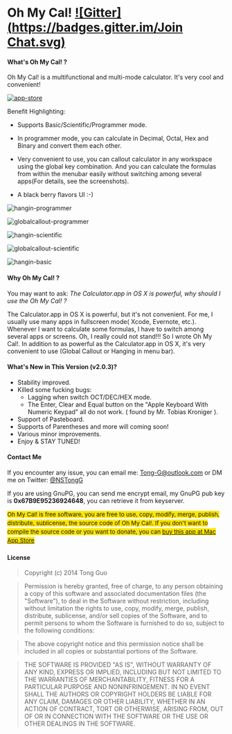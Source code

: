 # Oh My Cal! [![Gitter](https://badges.gitter.im/Join Chat.svg)](https://gitter.im/TongG/Oh-My-Cal?utm_source=badge&utm_medium=badge&utm_campaign=pr-badge&utm_content=badge)

#### What's Oh My Cal! ?
Oh My Cal! is a multifunctional and multi-mode calculator. It's very cool and convenient!

[![app-store](http://i.imgbox.com/QbSv7AVG.png)](https://itunes.apple.com/app/oh-my-cal!/id916544190?l=en&mt=12)

Benefit Highlighting:

* Supports Basic/Scientific/Programmer mode.

* In programmer mode, you can calculate in Decimal, Octal, Hex and Binary and convert them each other.

* Very convenient to use, you can callout calculator in any workspace using the global key combination. And you can calculate the formulas from within the menubar easily without switching among several apps(For details, see the screenshots).

* A black berry flavors UI :-)

![hangin-programmer](http://i.imgbox.com/S229p48K.png)

![globalcallout-programmer](http://i.imgbox.com/gpiJbG11.png)

![hangin-scientific](http://i.imgbox.com/ZavWq8eF.png)

![globalcallout-scientific](http://i.imgbox.com/Zb10sKyC.png)

![hangin-basic](http://i.imgbox.com/dTMWQKlW.png)

#### Why Oh My Cal! ?
You may want to ask: *The Calculator.app in OS X is powerful, why should I use the Oh My Cal! ?*

The Calculator.app in OS X is powerful, but it's not convenient. For me, I usually use many apps in fullscreen mode( Xcode, Evernote, etc.). Whenever I want to calculate some formulas, I have to switch among several apps or screens. Oh, I really could not stand!!! So I wrote Oh My Cal!. In addition to as powerful as the Calculator.app in OS X, it's very convenient to use (Global Callout or Hanging in menu bar).

#### What's New in This Version (v2.0.3)?

* Stability improved.
* Killed some fucking bugs:
    * Lagging when switch OCT/DEC/HEX mode.
    *  The Enter, Clear and Equal button on the "Apple Keyboard With Numeric Keypad" all do not work. ( found by Mr. Tobias Kroniger ).
* Support of Pasteboard.
* Supports of Parentheses and more will coming soon!
* Various minor improvements.
* Enjoy & STAY TUNED!

#### Contact Me
If you encounter any issue, you can email me: <Tong-G@outlook.com> or DM me on Twitter: [ @NSTongG ]( https://twitter.com/NSTongG )

If you are using GnuPG, you can send me encrypt email, my GnuPG pub key is **0x67B9E95236924648**, you can retrieve it from keyserver.

<span style="font-size:10pt;line-height:1.5;background-color:#FFE500;"> Oh My Cal! is free software, you are free to use, copy, modify, merge, publish, distribute, sublicense, the source code of Oh My Cal!. If you don't want to compile the source code or you want to donate, you can [ buy this app at Mac App Store ](https://itunes.apple.com/app/oh-my-cal!/id916544190?l=en&mt=12) </span>

#### License
> Copyright (c) 2014 Tong Guo

> Permission is hereby granted, free of charge, to any person obtaining a copy of this software and associated documentation files (the "Software"), to deal in the Software without restriction, including without limitation the rights to use, copy, modify, merge, publish, distribute, sublicense, and/or sell copies of the Software, and to permit persons to whom the Software is furnished to do so, subject to the following conditions:

> The above copyright notice and this permission notice shall be included in all copies or substantial portions of the Software.

> THE SOFTWARE IS PROVIDED "AS IS", WITHOUT WARRANTY OF ANY KIND, EXPRESS OR IMPLIED, INCLUDING BUT NOT LIMITED TO THE WARRANTIES OF MERCHANTABILITY, FITNESS FOR A PARTICULAR PURPOSE AND NONINFRINGEMENT. IN NO EVENT SHALL THE AUTHORS OR COPYRIGHT HOLDERS BE LIABLE FOR ANY CLAIM, DAMAGES OR OTHER LIABILITY, WHETHER IN AN ACTION OF CONTRACT, TORT OR OTHERWISE, ARISING FROM, OUT OF OR IN CONNECTION WITH THE SOFTWARE OR THE USE OR OTHER DEALINGS IN THE SOFTWARE.
